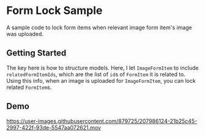 # Form Lock Sample

A sample code to lock form items when relevant image form item's image was uploaded.

## Getting Started

The key here is how to structure models. Here, I let `ImageFormItem` to include `relatedFormItemIds`, which are the list of `id`s of `FormItem` it is related to. Using this info, when an image is uploaded for `ImageFormItem`, you can lock related `FormItem`s.

## Demo

https://user-images.githubusercontent.com/879725/207986124-21b25c45-2997-422f-93de-5547aa072621.mov

